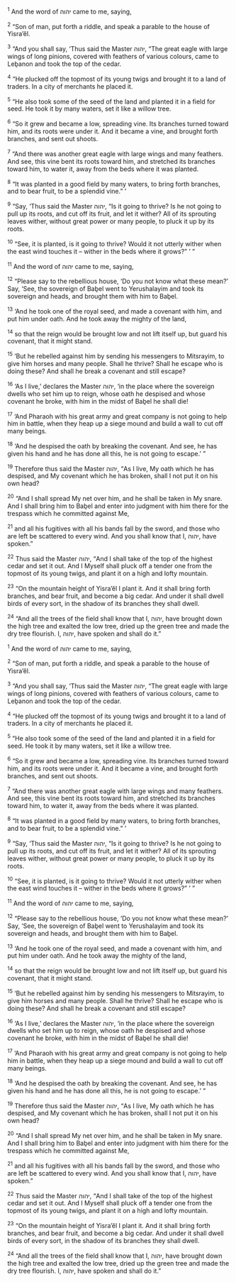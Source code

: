 <sup>1</sup> And the word of יהוה came to me, saying,

<sup>2</sup> “Son of man, put forth a riddle, and speak a parable to the house of Yisra’ĕl.

<sup>3</sup> “And you shall say, ‘Thus said the Master יהוה, “The great eagle with large wings of long pinions, covered with feathers of various colours, came to Leḇanon and took the top of the cedar.

<sup>4</sup> “He plucked off the topmost of its young twigs and brought it to a land of traders. In a city of merchants he placed it.

<sup>5</sup> “He also took some of the seed of the land and planted it in a field for seed. He took it by many waters, set it like a willow tree.

<sup>6</sup> “So it grew and became a low, spreading vine. Its branches turned toward him, and its roots were under it. And it became a vine, and brought forth branches, and sent out shoots.

<sup>7</sup> “And there was another great eagle with large wings and many feathers. And see, this vine bent its roots toward him, and stretched its branches toward him, to water it, away from the beds where it was planted.

<sup>8</sup> “It was planted in a good field by many waters, to bring forth branches, and to bear fruit, to be a splendid vine.” ’

<sup>9</sup> “Say, ‘Thus said the Master יהוה, “Is it going to thrive? Is he not going to pull up its roots, and cut off its fruit, and let it wither? All of its sprouting leaves wither, without great power or many people, to pluck it up by its roots.

<sup>10</sup> “See, it is planted, is it going to thrive? Would it not utterly wither when the east wind touches it – wither in the beds where it grows?” ’ ”

<sup>11</sup> And the word of יהוה came to me, saying,

<sup>12</sup> “Please say to the rebellious house, ‘Do you not know what these mean?’ Say, ‘See, the sovereign of Baḇel went to Yerushalayim and took its sovereign and heads, and brought them with him to Baḇel.

<sup>13</sup> ‘And he took one of the royal seed, and made a covenant with him, and put him under oath. And he took away the mighty of the land,

<sup>14</sup> so that the reign would be brought low and not lift itself up, but guard his covenant, that it might stand.

<sup>15</sup> ‘But he rebelled against him by sending his messengers to Mitsrayim, to give him horses and many people. Shall he thrive? Shall he escape who is doing these? And shall he break a covenant and still escape?

<sup>16</sup> ‘As I live,’ declares the Master יהוה, ‘in the place where the sovereign dwells who set him up to reign, whose oath he despised and whose covenant he broke, with him in the midst of Baḇel he shall die!

<sup>17</sup> ‘And Pharaoh with his great army and great company is not going to help him in battle, when they heap up a siege mound and build a wall to cut off many beings.

<sup>18</sup> ‘And he despised the oath by breaking the covenant. And see, he has given his hand and he has done all this, he is not going to escape.’ ”

<sup>19</sup> Therefore thus said the Master יהוה, “As I live, My oath which he has despised, and My covenant which he has broken, shall I not put it on his own head?

<sup>20</sup> “And I shall spread My net over him, and he shall be taken in My snare. And I shall bring him to Baḇel and enter into judgment with him there for the trespass which he committed against Me,

<sup>21</sup> and all his fugitives with all his bands fall by the sword, and those who are left be scattered to every wind. And you shall know that I, יהוה, have spoken.”

<sup>22</sup> Thus said the Master יהוה, “And I shall take of the top of the highest cedar and set it out. And I Myself shall pluck off a tender one from the topmost of its young twigs, and plant it on a high and lofty mountain.

<sup>23</sup> “On the mountain height of Yisra’ĕl I plant it. And it shall bring forth branches, and bear fruit, and become a big cedar. And under it shall dwell birds of every sort, in the shadow of its branches they shall dwell.

<sup>24</sup> “And all the trees of the field shall know that I, יהוה, have brought down the high tree and exalted the low tree, dried up the green tree and made the dry tree flourish. I, יהוה, have spoken and shall do it.”

<sup>1</sup> And the word of יהוה came to me, saying,

<sup>2</sup> “Son of man, put forth a riddle, and speak a parable to the house of Yisra’ĕl.

<sup>3</sup> “And you shall say, ‘Thus said the Master יהוה, “The great eagle with large wings of long pinions, covered with feathers of various colours, came to Leḇanon and took the top of the cedar.

<sup>4</sup> “He plucked off the topmost of its young twigs and brought it to a land of traders. In a city of merchants he placed it.

<sup>5</sup> “He also took some of the seed of the land and planted it in a field for seed. He took it by many waters, set it like a willow tree.

<sup>6</sup> “So it grew and became a low, spreading vine. Its branches turned toward him, and its roots were under it. And it became a vine, and brought forth branches, and sent out shoots.

<sup>7</sup> “And there was another great eagle with large wings and many feathers. And see, this vine bent its roots toward him, and stretched its branches toward him, to water it, away from the beds where it was planted.

<sup>8</sup> “It was planted in a good field by many waters, to bring forth branches, and to bear fruit, to be a splendid vine.” ’

<sup>9</sup> “Say, ‘Thus said the Master יהוה, “Is it going to thrive? Is he not going to pull up its roots, and cut off its fruit, and let it wither? All of its sprouting leaves wither, without great power or many people, to pluck it up by its roots.

<sup>10</sup> “See, it is planted, is it going to thrive? Would it not utterly wither when the east wind touches it – wither in the beds where it grows?” ’ ”

<sup>11</sup> And the word of יהוה came to me, saying,

<sup>12</sup> “Please say to the rebellious house, ‘Do you not know what these mean?’ Say, ‘See, the sovereign of Baḇel went to Yerushalayim and took its sovereign and heads, and brought them with him to Baḇel.

<sup>13</sup> ‘And he took one of the royal seed, and made a covenant with him, and put him under oath. And he took away the mighty of the land,

<sup>14</sup> so that the reign would be brought low and not lift itself up, but guard his covenant, that it might stand.

<sup>15</sup> ‘But he rebelled against him by sending his messengers to Mitsrayim, to give him horses and many people. Shall he thrive? Shall he escape who is doing these? And shall he break a covenant and still escape?

<sup>16</sup> ‘As I live,’ declares the Master יהוה, ‘in the place where the sovereign dwells who set him up to reign, whose oath he despised and whose covenant he broke, with him in the midst of Baḇel he shall die!

<sup>17</sup> ‘And Pharaoh with his great army and great company is not going to help him in battle, when they heap up a siege mound and build a wall to cut off many beings.

<sup>18</sup> ‘And he despised the oath by breaking the covenant. And see, he has given his hand and he has done all this, he is not going to escape.’ ”

<sup>19</sup> Therefore thus said the Master יהוה, “As I live, My oath which he has despised, and My covenant which he has broken, shall I not put it on his own head?

<sup>20</sup> “And I shall spread My net over him, and he shall be taken in My snare. And I shall bring him to Baḇel and enter into judgment with him there for the trespass which he committed against Me,

<sup>21</sup> and all his fugitives with all his bands fall by the sword, and those who are left be scattered to every wind. And you shall know that I, יהוה, have spoken.”

<sup>22</sup> Thus said the Master יהוה, “And I shall take of the top of the highest cedar and set it out. And I Myself shall pluck off a tender one from the topmost of its young twigs, and plant it on a high and lofty mountain.

<sup>23</sup> “On the mountain height of Yisra’ĕl I plant it. And it shall bring forth branches, and bear fruit, and become a big cedar. And under it shall dwell birds of every sort, in the shadow of its branches they shall dwell.

<sup>24</sup> “And all the trees of the field shall know that I, יהוה, have brought down the high tree and exalted the low tree, dried up the green tree and made the dry tree flourish. I, יהוה, have spoken and shall do it.”

